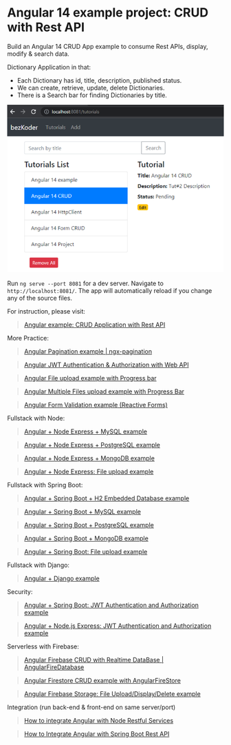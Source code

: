 # Angular 14 example project: CRUD with Rest API

Build an Angular 14 CRUD App example to consume Rest APIs, display, modify & search data.

Dictionary Application in that:
- Each Dictionary has id, title, description, published status.
- We can create, retrieve, update, delete Dictionaries.
- There is a Search bar for finding Dictionaries by title.

![angular-14-crud-example](angular-14-crud-example.png)

Run `ng serve --port 8081` for a dev server. Navigate to `http://localhost:8081/`. The app will automatically reload if you change any of the source files.

For instruction, please visit:
> [Angular example: CRUD Application with Rest API](https://www.bezkoder.com/angular-14-crud-example/)

More Practice:
> [Angular Pagination example | ngx-pagination](https://www.bezkoder.com/angular-14-pagination-ngx/)

> [Angular JWT Authentication & Authorization with Web API](https://www.bezkoder.com/angular-13-jwt-auth/)

> [Angular File upload example with Progress bar](https://www.bezkoder.com/angular-14-file-upload/)

> [Angular Multiple Files upload example with Progress Bar](https://www.bezkoder.com/angular-13-multiple-file-upload/)

> [Angular Form Validation example (Reactive Forms)](https://www.bezkoder.com/angular-14-form-validation/)

Fullstack with Node:

> [Angular + Node Express + MySQL example](https://www.bezkoder.com/angular-14-node-js-express-mysql/)

> [Angular + Node Express + PostgreSQL example](https://www.bezkoder.com/angular-14-node-js-express-postgresql/)

> [Angular + Node Express + MongoDB example](https://www.bezkoder.com/mean-stack-crud-example-angular-14/)

> [Angular + Node Express: File upload example](https://www.bezkoder.com/angular-13-node-express-file-upload/)

Fullstack with Spring Boot:

> [Angular + Spring Boot + H2 Embedded Database example](https://www.bezkoder.com/spring-boot-angular-14-crud/)

> [Angular + Spring Boot + MySQL example](https://www.bezkoder.com/spring-boot-angular-14-mysql/)

> [Angular + Spring Boot + PostgreSQL example](https://www.bezkoder.com/spring-boot-angular-14-postgresql/)

> [Angular + Spring Boot + MongoDB example](https://www.bezkoder.com/angular-13-spring-boot-mongodb/)

> [Angular + Spring Boot: File upload example](https://www.bezkoder.com/angular-13-spring-boot-file-upload/)

Fullstack with Django:
> [Angular + Django example](https://bezkoder.com/django-angular-13-crud-rest-framework/)

Security:
> [Angular + Spring Boot: JWT Authentication and Authorization example](https://www.bezkoder.com/angular-13-spring-boot-jwt-auth/)

> [Angular + Node.js Express: JWT Authentication and Authorization example](https://www.bezkoder.com/node-js-angular-13-jwt-auth/)

Serverless with Firebase:
> [Angular Firebase CRUD with Realtime DataBase | AngularFireDatabase](https://www.bezkoder.com/angular-13-firebase-crud/)

> [Angular Firestore CRUD example with AngularFireStore](https://www.bezkoder.com/angular-13-firestore-crud-angularfirestore/)

> [Angular Firebase Storage: File Upload/Display/Delete example](https://www.bezkoder.com/angular-13-firebase-storage/)

Integration (run back-end & front-end on same server/port)
> [How to integrate Angular with Node Restful Services](https://bezkoder.com/integrate-angular-12-node-js/)

> [How to Integrate Angular with Spring Boot Rest API](https://bezkoder.com/integrate-angular-12-spring-boot/)
